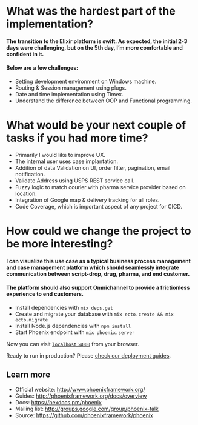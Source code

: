 # What was the hardest part of the implementation?

#### The transition to the Elixir platform is swift. As expected, the initial 2-3 days were challenging, but on the 5th day, I’m more comfortable and confident in it.
#### Below are a few challenges:

- Setting development environment on Windows machine.
- Routing & Session management using plugs.
- Date and time implementation using Timex.
- Understand the difference between OOP and Functional programming.


# What would be your next couple of tasks if you had more time?

- Primarily I would like to improve UX.
- The internal user uses case implantation.
- Addition of data Validation on UI, order filter, pagination, email notification.
- Validate Address using USPS REST service call.
- Fuzzy logic to match courier with pharma service provider based on location.
- Integration of Google map & delivery tracking for all roles.
- Code Coverage, which is important aspect of any project for CICD.


# How could we change the project to be more interesting?
#### I can visualize this use case as a typical business process management and case management platform which should seamlessly integrate communication between script-drop, drug, pharma, and end customer.
#### The platform should also support Omnichannel to provide a frictionless experience to end customers.


  * Install dependencies with `mix deps.get`
  * Create and migrate your database with `mix ecto.create && mix ecto.migrate`
  * Install Node.js dependencies with `npm install`
  * Start Phoenix endpoint with `mix phoenix.server`

Now you can visit [`localhost:4000`](http://localhost:4000) from your browser.

Ready to run in production? Please [check our deployment guides](http://www.phoenixframework.org/docs/deployment).

## Learn more

  * Official website: http://www.phoenixframework.org/
  * Guides: http://phoenixframework.org/docs/overview
  * Docs: https://hexdocs.pm/phoenix
  * Mailing list: http://groups.google.com/group/phoenix-talk
  * Source: https://github.com/phoenixframework/phoenix
